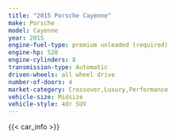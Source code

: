 ```yaml
---
title: "2015 Porsche Cayenne"
make: Porsche
model: Cayenne
year: 2015
engine-fuel-type: premium unleaded (required)
engine-hp: 520
engine-cylinders: 8
transmission-type: Automatic
driven-wheels: all wheel drive
number-of-doors: 4
market-category: Crossover,Luxury,Performance
vehicle-size: Midsize
vehicle-style: 4dr SUV
---
```


{{< car_info >}}
